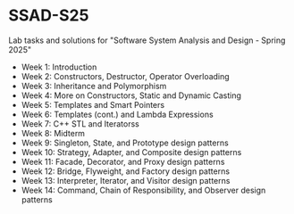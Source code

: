 # SSAD-S25

Lab tasks and solutions for "Software System Analysis and Design - Spring 2025"

- Week 1: Introduction
- Week 2: Constructors, Destructor, Operator Overloading
- Week 3: Inheritance and Polymorphism
- Week 4: More on Constructors, Static and Dynamic Casting
- Week 5: Templates and Smart Pointers
- Week 6: Templates (cont.) and Lambda Expressions
- Week 7: C++ STL and Iteratorss
- Week 8: Midterm
- Week 9: Singleton, State, and Prototype design patterns
- Week 10: Strategy, Adapter, and Composite design patterns
- Week 11: Facade, Decorator, and Proxy design patterns
- Week 12: Bridge, Flyweight, and Factory design patterns
- Week 13: Interpreter, Iterator, and Visitor design patterns
- Week 14: Command, Chain of Responsibility, and Observer design patterns
